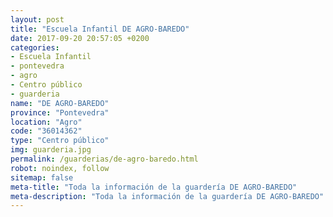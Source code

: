 ```yaml
---
layout: post
title: "Escuela Infantil DE AGRO-BAREDO"
date: 2017-09-20 20:57:05 +0200
categories:
- Escuela Infantil
- pontevedra
- agro
- Centro público
- guarderia
name: "DE AGRO-BAREDO"
province: "Pontevedra"
location: "Agro"
code: "36014362"
type: "Centro público"
img: guarderia.jpg
permalink: /guarderias/de-agro-baredo.html
robot: noindex, follow
sitemap: false
meta-title: "Toda la información de la guardería DE AGRO-BAREDO"
meta-description: "Toda la información de la guardería DE AGRO-BAREDO"
---
```

